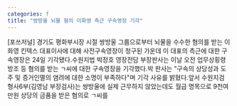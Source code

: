 ```yaml
---
categories: f
title: "쌍방울 뇌물 혐의 이화영 측근 구속영장 기각"
---
```

[포쓰저널] 경기도 평화부시장 시절 쌍방울 그룹으로부터 뇌물을 수수한 혐의를 받는 이화영 킨텍스 대표이사에 대해 사전구속영장이 청구된 가운데 이 대표의 측근에 대한 구속영장은 24일 기각됐다.수원지법 박정호 영장전담 부장판사는 이날 오전 업무상횡령 방조 등 혐의를 받는 ㄱ씨에 대한 구속영장을 기각했다.박 판사는 "구속의 상당성과 도주 및 증거인멸의 염려에 대한 소명이 부족하다"며 기각 사유를 밝혔다.앞서 수원지검 형사6부(김영남 부장검사)는 쌍방울에 실제 근무하지 않았는데도 월급 명목으로 9천여만원 상당의 금품을 받은 혐의로 ㄱ씨를